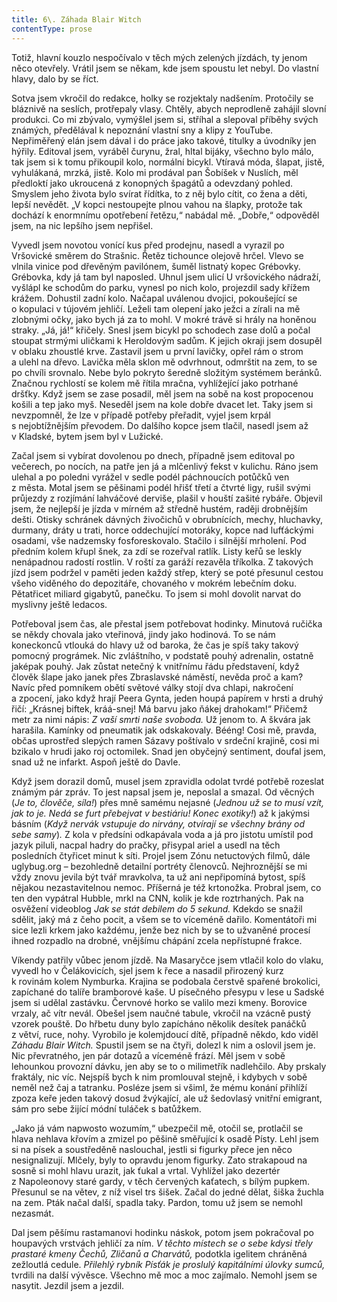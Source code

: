 ```yaml
---
title: 6\. Záhada Blair Witch
contentType: prose
---
```


<section>

Totiž, hlavní kouzlo nespočívalo v těch mých zelených jízdách, ty jenom něco otevřely. Vrátil jsem se někam, kde jsem spoustu let nebyl. Do vlastní hlavy, dalo by se říct.

Sotva jsem vkročil do redakce, holky se rozjektaly nadšením. Protočily se bláznivě na seslích, protřepaly vlasy. Chtěly, abych neprodleně zahájil slovní produkci. Co mi zbývalo, vymýšlel jsem si, stříhal a slepoval příběhy svých známých, předělával k nepoznání vlastní sny a klipy z YouTube. Nepřiměřený elán jsem dával i do práce jako takové, titulky a úvodníky jen hýřily. Editoval jsem, vyráběl čurynu, žral, hltal bijáky, všechno bylo málo, tak jsem si k tomu přikoupil kolo, normální bicykl. Vtíravá móda, šlapat, jistě, vyhulákaná, mrzká, jistě. Kolo mi prodával pan Šobíšek v Nuslích, měl předloktí jako ukroucená z konopných špagátů a odevzdaný pohled. Smyslem jeho života bylo svírat řídítka, to z něj bylo cítit, co žena a děti, lepší nevědět. „V kopci nestoupejte plnou vahou na šlapky, protože tak dochází k enormnímu opotřebení řetězu,“ nabádal mě. „Dobře,“ odpověděl jsem, na nic lepšího jsem nepřišel.

Vyvedl jsem novotou vonící kus před prodejnu, nasedl a vyrazil po Vršovické směrem do Strašnic. Řetěz tichounce olejově hrčel. Vlevo se vlnila vinice pod dřevěným pavilónem, šuměl listnatý kopec Grébovky. Grébovka, kdy já tam byl naposled. Uhnul jsem ulicí U vršovického nádraží, vyšlápl ke schodům do parku, vynesl po nich kolo, projezdil sady křížem krážem. Dohustil zadní kolo. Načapal uválenou dvojici, pokoušející se o kopulaci v tújovém jehličí. Leželi tam olepení jako ježci a zírali na mě zlobnými očky, jako bych já za to mohl. V mokré trávě si hrály na honěnou straky. „Já, já!“ křičely. Snesl jsem bicykl po schodech zase dolů a počal stoupat strmými uličkami k Heroldovým sadům. K jejich okraji jsem dosupěl v oblaku zhoustlé krve. Zastavil jsem u první lavičky, opřel rám o strom a ulehl na dřevo. Lavička měla sklon mě odvrhnout, odmrštit na zem, to se po chvíli srovnalo. Nebe bylo pokryto šeredně složitým systémem beránků. Značnou rychlostí se kolem mě řítila mračna, vyhlížející jako potrhané dršťky. Když jsem se zase posadil, měl jsem na sobě na kost propocenou košili a tep jako myš. Neseděl jsem na kole dobře dvacet let. Taky jsem si nevzpomněl, že lze v případě potřeby přeřadit, vyjel jsem krpál s nejobtížnějším převodem. Do dalšího kopce jsem tlačil, nasedl jsem až v Kladské, bytem jsem byl v Lužické.

Začal jsem si vybírat dovolenou po dnech, případně jsem editoval po večerech, po nocích, na patře jen já a mlčenlivý fekst v kulichu. Ráno jsem ulehal a po poledni vyrážel v sedle podél páchnoucích potůčků ven z města. Motal jsem se pěšinami podél hřišť třetí a čtvrté ligy, rušil svými průjezdy z rozjímání lahváčové derviše, plašil v houští zašité rybáře. Objevil jsem, že nejlepší je jízda v mírném až středně hustém, raději drobnějším dešti. Otisky schránek dávných živočichů v obrubnících, mechy, hluchavky, durmany, dráty u trati, horce oddechující motoráky, kopce nad lufťáckými osadami, vše nadzemsky fosforeskovalo. Stačilo i silnější mrholení. Pod předním kolem křupl šnek, za zdí se rozeřval ratlík. Listy keřů se leskly nenápadnou radostí rostlin. V roští za garáží rezavěla tříkolka. Z takových jízd jsem podržel v paměti jeden každý střep, který se poté přesunul cestou všeho viděného do depozitáře, chovaného v mokrém lebečním doku. Pětatřicet miliard gigabytů, panečku. To jsem si mohl dovolit narvat do myslivny ještě ledacos.

Potřeboval jsem čas, ale přestal jsem potřebovat hodinky. Minu­tová ručička se někdy chovala jako vteřinová, jindy jako hodinová. To se nám koneckonců vtlouká do hlavy už od baroka, že čas je spíš taky takový pomocný prográmek. Nic zvláštního, v podstatě pouhý adrenalin, ostatně jaképak pouhý. Jak zůstat netečný k vnitřnímu řádu představení, když člověk šlape jako janek přes Zbraslavské náměstí, nevěda proč a kam? Navíc před pomníkem obětí světové války stojí dva chlapi, nakročení a zpocení, jako když hrají Peera Gynta, jeden houpá papírem v hrsti a druhý řičí: „Krásnej biftek, kráá-snej! Má barvu jako ňákej drahokam!“ Přičemž metr za nimi nápis: _Z vaší smrti naše svoboda._ Už jenom to. A škvára jak harašila. Kamínky od pneumatik jak odskakovaly. Bééng! Cosi mě, pravda, občas uprostřed slepých ramen Sázavy poštívalo v srdeční krajině, cosi mi bzikalo v hrudi jako roj octomilek. Snad jen obyčejný sentiment, doufal jsem, snad už ne infarkt. Aspoň ještě do Davle.

Když jsem dorazil domů, musel jsem zpravidla odolat tvrdé potřebě rozeslat známým pár zpráv. To jest napsal jsem je, neposlal a smazal. Od věcných (_Je_ _to, člověče, síla!_) přes mně samému nejasné (_Jednou už se to musí vzít, jak to je. Nedá se furt přebejvat v bestiáriu! Konec exotiky!_) až k jakýmsi básním (_Když nervák vstupuje do nirvány, otvírají se všechny brány od sebe samy_)_._ Z kola v předsíni odkapávala voda a já pro jistotu umístil pod jazyk piluli, nacpal hadry do pračky, přisypal ariel a usedl na těch posledních čtyřicet minut k síti. Projel jsem Zónu netuctových filmů, dále uglybug.org – bezohledně detailní portréty členovců. Nejhroznější se mi vždy znovu jevila být tvář mravkolva, ta už ani nepřipomíná bytost, spíš nějakou nezastavitelnou nemoc. Příšerná je též krtonožka. Probral jsem, co ten den vypátral Hubble, mrkl na CNN, kolik je kde roztrhaných. Pak na osvěžení videoblog _Jak se stát debilem do_ _5 sekund._ Kdekdo se snažil sdělit, jaký má z čeho pocit, a všem se to víceméně dařilo. Komentátoři mi sice lezli krkem jako každému, jenže bez nich by se to užvaněné procesí ihned rozpadlo na drobné, vnějšímu chápání zcela nepřístupné frakce.

Víkendy patřily vůbec jenom jízdě. Na Masaryčce jsem vtlačil kolo do vlaku, vyvedl ho v Čelákovicích, sjel jsem k řece a nasadil přirozený kurz k rovinám kolem Nymburka. Krajina se podobala čerstvě spařené brokolici, zapíchané do talíře bramborové kaše. U písečného přesypu v lese u Sadské jsem si udělal zastávku. Červnové horko se valilo mezi kmeny. Borovice vrzaly, ač vítr nevál. Obešel jsem naučné tabule, vkročil na vzácně pustý vzorek pouště. Do hřbetu duny bylo zapícháno několik desítek panáčků z větví, ruce, nohy. Vyrobilo je kolemjdoucí dítě, případně někdo, kdo viděl _Záhadu Blair Witch._ Spustil jsem se na čtyři, dolezl k nim a oslovil jsem je. Nic převratného, jen pár dotazů a víceméně frází. Měl jsem v sobě lehounkou provozní dávku, jen aby se to o milimetřík nadlehčilo. Aby prskaly fraktály, nic víc. Nejspíš bych k nim promlouval stejně, i kdybych v sobě neměl než čaj a tatranku. Posléze jsem si všiml, že mému konání přihlíží zpoza keře jeden takový dosud žvýkající, ale už šedovlasý vnitřní emigrant, sám pro sebe žijící módní tuláček s batůžkem.

„Jako já vám napwosto wozumím,“ ubezpečil mě, otočil se, protlačil se hlava nehlava křovím a zmizel po pěšině směřující k osadě Písty. Lehl jsem si na písek a soustředěně naslouchal, jestli si figurky přece jen něco nesignalizují. Mlčely, byly to opravdu jenom figurky. Zato strakapoud na sosně si mohl hlavu urazit, jak ťukal a vrtal. Vyhlížel jako dezertér z Napoleonovy staré gardy, v těch červených kaťatech, s bílým pupkem. Přesunul se na větev, z níž visel trs šišek. Začal do jedné dělat, šiška žuchla na zem. Pták načal další, spadla taky. Pardon, tomu už jsem se nemohl nezasmát.

Dal jsem pěšímu rastamanovi hodinku náskok, potom jsem pokračoval po houpavých vrstvách jehličí za ním. _V těchto místech se o sebe kdysi třely prastaré kmeny Čechů, Zličanů a Charvátů,_ podotkla igelitem chráněná zežloutlá cedule. _Přilehlý rybník Písťák je proslulý kapitálními úlovky sumců,_ tvrdili na další vývěsce. Všechno mě moc a moc zajímalo. Nemohl jsem se nasytit. Jezdil jsem a jezdil.

</section>
